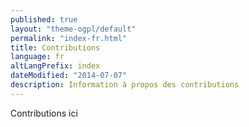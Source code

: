 ```yaml
---
published: true
layout: "theme-ogpl/default"
permalink: "index-fr.html"
title: Contributions
language: fr
altLangPrefix: index
dateModified: "2014-07-07"
description: Information à propos des contributions
---
```


Contributions ici
